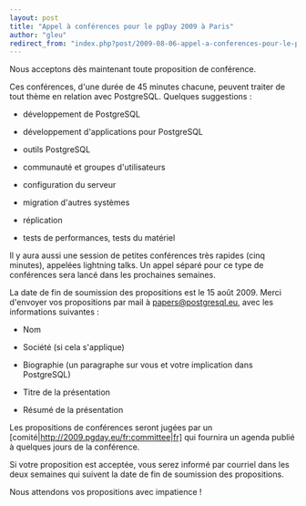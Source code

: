 ```yaml
---
layout: post
title: "Appel à conférences pour le pgDay 2009 à Paris"
author: "gleu"
redirect_from: "index.php?post/2009-08-06-appel-a-conferences-pour-le-pgday-2009-a-paris "
---
```




Nous acceptons dès maintenant toute proposition de conférence.



Ces conférences, d'une durée de 45 minutes chacune, peuvent traiter de tout thème en relation avec PostgreSQL. Quelques suggestions :



* développement de PostgreSQL

* développement d'applications pour PostgreSQL

* outils PostgreSQL

* communauté et groupes d'utilisateurs

* configuration du serveur

* migration d'autres systèmes

* réplication

* tests de performances, tests du matériel



Il y aura aussi une session de petites conférences très rapides (cinq minutes), appelées lightning talks. Un appel séparé pour ce type de conférences sera lancé dans les prochaines semaines.



La date de fin de soumission des propositions est le 15 août 2009. Merci d'envoyer vos propositions par mail à papers@postgresql.eu, avec les informations suivantes :



* Nom

* Société (si cela s'applique)

* Biographie (un paragraphe sur vous et votre implication dans PostgreSQL)

* Titre de la présentation

* Résumé de la présentation



Les propositions de conférences seront jugées par un [comité|http://2009.pgday.eu/fr:committee|fr] qui fournira un agenda publié à quelques jours de la conférence.



Si votre proposition est acceptée, vous serez informé par courriel dans les deux semaines qui suivent la date de fin de soumission des propositions.



Nous attendons vos propositions avec impatience !